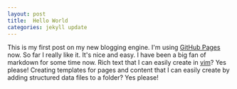 ```yaml
---
layout: post
title:  Hello World
categories: jekyll update
---
```


This is my first post on my new blogging engine. I'm using [GitHub Pages](https://pages.github.com/) now.
So far I really like it.  It's nice and easy.  I have been a big fan of markdown for some time now.  Rich 
text that I can easily create in [vim](http://www.vim.org/)?  Yes please!  Creating templates for pages and content
that I can easily create by adding structured data files to a folder?  Yes please!


